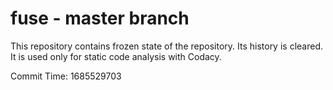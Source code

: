 # fuse - master branch

This repository contains frozen state of the repository.
Its history is cleared. It is used only for static code
analysis with Codacy.

Commit Time: 1685529703